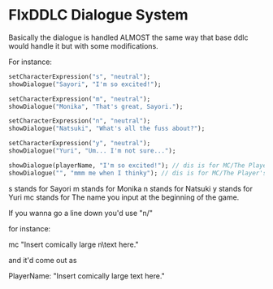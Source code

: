 # FlxDDLC Dialogue System

Basically the dialogue is handled ALMOST the same way that base ddlc would handle it but with some modifications.

For instance:

```haxe
setCharacterExpression("s", "neutral");
showDialogue("Sayori", "I'm so excited!");

setCharacterExpression("m", "neutral");
showDialogue("Monika", "That's great, Sayori.");

setCharacterExpression("n", "neutral");
showDialogue("Natsuki", "What's all the fuss about?");

setCharacterExpression("y", "neutral");
showDialogue("Yuri", "Um... I'm not sure...");

showDialogue(playerName, "I'm so excited!"); // dis is for MC/The Player's dialogue.
showDialogue("", "mmm me when I thinky"); // dis is for MC/The Player's thoughts.
```

s stands for Sayori
m stands for Monika
n stands for Natsuki
y stands for Yuri
mc stands for The name you input at the beginning of the game.

If you wanna go a line down you'd use "n/"

for instance:

mc "Insert comically large n\text here."

and it'd come out as

PlayerName: "Insert comically large
             text here."